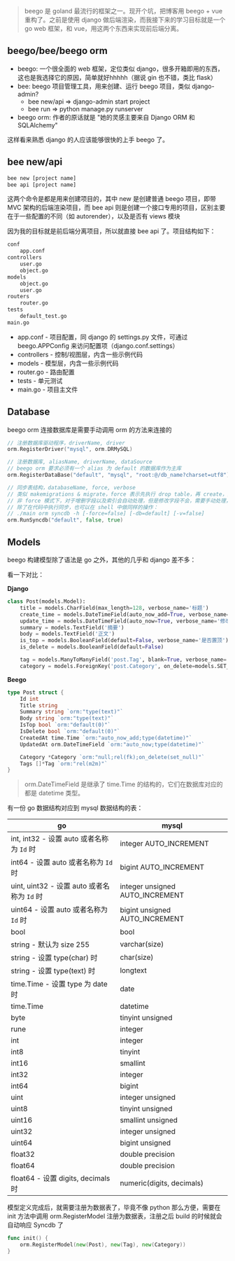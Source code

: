 > beego 是 goland 最流行的框架之一。现开个坑，把博客用 beego + vue 重构了。之前是使用 django 做后端渲染，而我接下来的学习目标就是一个 go web 框架，和 vue，用这两个东西来实现前后端分离。

## beego/bee/beego orm

- beego: 一个很全面的 web 框架，定位类似 django，很多开箱即用的东西，这也是我选择它的原因，简单就好hhhhh（据说 gin 也不错，类比 flask）
- bee: beego 项目管理工具，用来创建、运行 beego 项目，类似 django-admin?
    - bee new/api => django-admin start project
    - bee run => python manage.py runserver
- beego orm: 作者的原话就是 "她的灵感主要来自 Django ORM 和 SQLAlchemy"

这样看来熟悉 django 的人应该能够很快的上手 beego 了。



## bee new/api

```bash
bee new [project name]
bee api [project name]
```

这两个命令是都是用来创建项目的，其中 new 是创建普通 beego 项目，即带 MVC 架构的后端渲染项目，而 bee api 则是创建一个接口专用的项目，区别主要在于一些配置的不同（如 autorender），以及是否有 views 模块



因为我的目标就是前后端分离项目，所以就直接 bee api 了。项目结构如下：

```bash
conf
	app.conf
controllers
	user.go
	object.go
models
	object.go
	user.go
routers
	router.go
tests
	default_test.go
main.go
```

- app.conf - 项目配置，同 django 的 settings.py 文件，可通过 beego.APPConfig 来访问配置项（django.conf.settings）
- controllers - 控制/视图层，内含一些示例代码
- models - 模型层，内含一些示例代码
- router.go - 路由配置
- tests - 单元测试
- main.go - 项目主文件



## Database

beego orm 连接数据库是需要手动调用 orm 的方法来连接的

```go
// 注册数据库驱动程序，driverName, driver
orm.RegisterDriver("mysql", orm.DRMySQL)

// 注册数据库, aliasName, driverName, dataSource
// beego orm 要求必须有一个 alias 为 default 的数据库作为主库
orm.RegisterDataBase("default", "mysql", "root:@/db_name?charset=utf8")

// 同步表结构，databaseName, force, verbose
// 类似 makemigrations & migrate，force 表示先执行 drop table，再 create，生产环境千万小心。
// 非 force 模式下，对于增删字段以及索引会自动处理，但是修改字段不会，需要手动处理，有点坑
// 除了在代码中执行同步，也可以在 shell 中做同样的操作：
// ./main orm syncdb -h [-force=false] [-db=default] [-v=false]
orm.RunSyncdb("default", false, true)
```



## Models

beego 构建模型除了语法是 go 之外，其他的几乎和 django 差不多：

看一下对比：

**Django**

```python
class Post(models.Model):
    title = models.CharField(max_length=128, verbose_name='标题')
    create_time = models.DateTimeField(auto_now_add=True, verbose_name='创建时间')
    update_time = models.DateTimeField(auto_now=True, verbose_name='修改时间')
    summary = models.TextField('摘要')
    body = models.TextField('正文')
    is_top = models.BooleanField(default=False, verbose_name='是否置顶')
    is_delete = models.BooleanField(default=False)

    tag = models.ManyToManyField('post.Tag', blank=True, verbose_name='标签')
    category = models.ForeignKey('post.Category', on_delete=models.SET_NULL, null=True, verbose_name='分类')
```

**Beego**

```go
type Post struct {
	Id int
	Title string
	Summary string `orm:"type(text)"`
	Body string `orm:"type(text)"`
	IsTop bool `orm:"default(0)"`
	IsDelete bool `orm:"default(0)"`
	CreatedAt time.Time `orm:"auto_now_add;type(datetime)"`
	UpdatedAt orm.DateTimeField `orm:"auto_now;type(datetime)"`

	Category *Category `orm:"null;rel(fk);on_delete(set_null)"`
	Tags []*Tag `orm:"rel(m2m)"`
}
```

> orm.DateTimeField 是继承了 time.Time 的结构的，它们在数据库对应的都是 datetime 类型。

有一份 go 数据结构对应到 mysql 数据结构的表：

| go                                          | mysql                           |
| ------------------------------------------- | ------------------------------- |
| int, int32 - 设置 auto 或者名称为 `Id` 时   | integer AUTO_INCREMENT          |
| int64 - 设置 auto 或者名称为 `Id` 时        | bigint AUTO_INCREMENT           |
| uint, uint32 - 设置 auto 或者名称为 `Id` 时 | integer unsigned AUTO_INCREMENT |
| uint64 - 设置 auto 或者名称为 `Id` 时       | bigint unsigned AUTO_INCREMENT  |
| bool                                        | bool                            |
| string - 默认为 size 255                    | varchar(size)                   |
| string - 设置 type(char) 时                 | char(size)                      |
| string - 设置 type(text) 时                 | longtext                        |
| time.Time - 设置 type 为 date 时            | date                            |
| time.Time                                   | datetime                        |
| byte                                        | tinyint unsigned                |
| rune                                        | integer                         |
| int                                         | integer                         |
| int8                                        | tinyint                         |
| int16                                       | smallint                        |
| int32                                       | integer                         |
| int64                                       | bigint                          |
| uint                                        | integer unsigned                |
| uint8                                       | tinyint unsigned                |
| uint16                                      | smallint unsigned               |
| uint32                                      | integer unsigned                |
| uint64                                      | bigint unsigned                 |
| float32                                     | double precision                |
| float64                                     | double precision                |
| float64 - 设置 digits, decimals 时          | numeric(digits, decimals)       |



模型定义完成后，就需要注册为数据表了，毕竟不像 python 那么方便，需要在 init 方法中调用 orm.RegisterModel 注册为数据表，注册之后 build 的时候就会自动响应 Syncdb 了

```go
func init() {
    orm.RegisterModel(new(Post), new(Tag), new(Category))
}
```